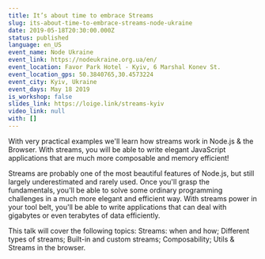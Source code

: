 ```yaml
---
title: It’s about time to embrace Streams
slug: its-about-time-to-embrace-streams-node-ukraine
date: 2019-05-18T20:30:00.000Z
status: published
language: en_US
event_name: Node Ukraine
event_link: https://nodeukraine.org.ua/en/
event_location: Favor Park Hotel - Kyiv, 6 Marshal Konev St.
event_location_gps: 50.3840765,30.4573224
event_city: Kyiv, Ukraine
event_days: May 18 2019
is_workshop: false
slides_link: https://loige.link/streams-kyiv
video_link: null
with: []
---
```


With very practical examples we'll learn how streams work in Node.js & the Browser. With streams, you will be able to write elegant JavaScript applications that are much more composable and memory efficient!

Streams are probably one of the most beautiful features of Node.js, but still largely underestimated and rarely used. Once you'll grasp the fundamentals, you'll be able to solve some ordinary programming challenges in a much more elegant and efficient way. With streams power in your tool belt, you'll be able to write applications that can deal with gigabytes or even terabytes of data efficiently.

This talk will cover the following topics: Streams: when and how; Different types of streams; Built-in and custom streams; Composability; Utils & Streams in the browser.

